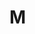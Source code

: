 # M

<!--

index.html (73 portfolio my M)

D:\1a = مسار تعليم الويب الزيرو\0 المسارات الثلاثة بشكل عام\5 = تصميات اخري\7 = ف موقع شخصي\a1 =\الملفات\protfolio

-->
